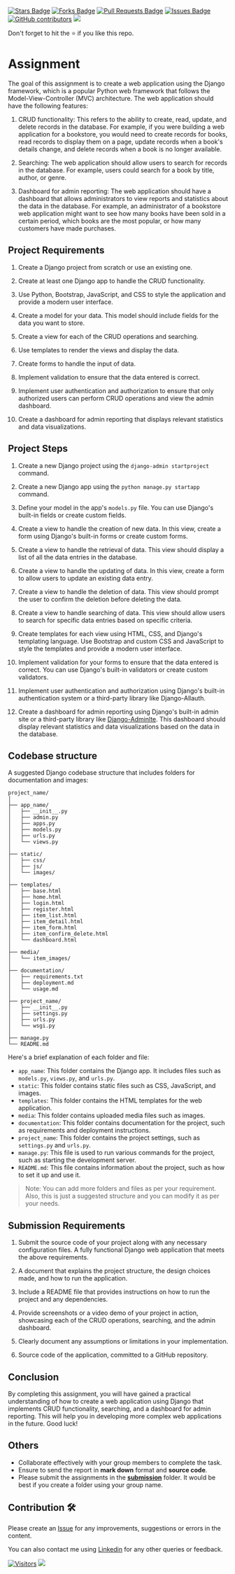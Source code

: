 <a href="https://github.com/drshahizan/learn-django/stargazers"><img src="https://img.shields.io/github/stars/drshahizan/learn-django" alt="Stars Badge"/></a>
<a href="https://github.com/drshahizan/learn-django/network/members"><img src="https://img.shields.io/github/forks/drshahizan/learn-django" alt="Forks Badge"/></a>
<a href="https://github.com/drshahizan/learn-django/pulls"><img src="https://img.shields.io/github/issues-pr/drshahizan/learn-django" alt="Pull Requests Badge"/></a>
<a href="https://github.com/drshahizan/learn-django/issues"><img src="https://img.shields.io/github/issues/drshahizan/learn-django" alt="Issues Badge"/></a>
<a href="https://github.com/drshahizan/learn-django/graphs/contributors"><img alt="GitHub contributors" src="https://img.shields.io/github/contributors/drshahizan/learn-django?color=2b9348"></a>
![](https://visitor-badge.glitch.me/badge?page_id=drshahizan/learn-django)

Don't forget to hit the :star: if you like this repo.

# Assignment

The goal of this assignment is to create a web application using the Django framework, which is a popular Python web framework that follows the Model-View-Controller (MVC) architecture. The web application should have the following features:

1. CRUD functionality: This refers to the ability to create, read, update, and delete records in the database. For example, if you were building a web application for a bookstore, you would need to create records for books, read records to display them on a page, update records when a book's details change, and delete records when a book is no longer available.

2. Searching: The web application should allow users to search for records in the database. For example, users could search for a book by title, author, or genre.

3. Dashboard for admin reporting: The web application should have a dashboard that allows administrators to view reports and statistics about the data in the database. For example, an administrator of a bookstore web application might want to see how many books have been sold in a certain period, which books are the most popular, or how many customers have made purchases.


## Project Requirements

1. Create a Django project from scratch or use an existing one.

2. Create at least one Django app to handle the CRUD functionality.

3. Use Python, Bootstrap, JavaScript, and CSS to style the application and provide a modern user interface.

4. Create a model for your data. This model should include fields for the data you want to store.

5. Create a view for each of the CRUD operations and searching.

6. Use templates to render the views and display the data.

7. Create forms to handle the input of data.

8. Implement validation to ensure that the data entered is correct.

9. Implement user authentication and authorization to ensure that only authorized users can perform CRUD operations and view the admin dashboard.

10. Create a dashboard for admin reporting that displays relevant statistics and data visualizations.

## Project Steps

1. Create a new Django project using the `django-admin startproject` command.

2. Create a new Django app using the `python manage.py startapp` command.

3. Define your model in the app's `models.py` file. You can use Django's built-in fields or create custom fields. 

4. Create a view to handle the creation of new data. In this view, create a form using Django's built-in forms or create custom forms.

5. Create a view to handle the retrieval of data. This view should display a list of all the data entries in the database.

6. Create a view to handle the updating of data. In this view, create a form to allow users to update an existing data entry.

7. Create a view to handle the deletion of data. This view should prompt the user to confirm the deletion before deleting the data.

8. Create a view to handle searching of data. This view should allow users to search for specific data entries based on specific criteria.

9. Create templates for each view using HTML, CSS, and Django's templating language. Use Bootstrap and custom CSS and JavaScript to style the templates and provide a modern user interface.

10. Implement validation for your forms to ensure that the data entered is correct. You can use Django's built-in validators or create custom validators.

11. Implement user authentication and authorization using Django's built-in authentication system or a third-party library like Django-Allauth.

12. Create a dashboard for admin reporting using Django's built-in admin site or a third-party library like [Django-Adminlte](https://github.com/app-generator/django-adminlte). This dashboard should display relevant statistics and data visualizations based on the data in the database.

## Codebase structure
A suggested Django codebase structure that includes folders for documentation and images:

```
project_name/
│
├── app_name/
│   ├── __init__.py
│   ├── admin.py
│   ├── apps.py
│   ├── models.py
│   ├── urls.py
│   └── views.py
│   
├── static/
│   ├── css/
│   ├── js/
│   └── images/
│   
├── templates/
│   ├── base.html
│   ├── home.html
│   ├── login.html
│   ├── register.html
│   ├── item_list.html
│   ├── item_detail.html
│   ├── item_form.html
│   ├── item_confirm_delete.html
│   └── dashboard.html
│   
├── media/
│   └── item_images/
│
├── documentation/
│   ├── requirements.txt
│   ├── deployment.md
│   └── usage.md
│   
├── project_name/
│   ├── __init__.py
│   ├── settings.py
│   ├── urls.py
│   └── wsgi.py
│   
├── manage.py
└── README.md
```

Here's a brief explanation of each folder and file:

- `app_name`: This folder contains the Django app. It includes files such as `models.py`, `views.py`, and `urls.py`.
- `static`: This folder contains static files such as CSS, JavaScript, and images.
- `templates`: This folder contains the HTML templates for the web application.
- `media`: This folder contains uploaded media files such as images.
- `documentation`: This folder contains documentation for the project, such as requirements and deployment instructions.
- `project_name`: This folder contains the project settings, such as `settings.py` and `urls.py`.
- `manage.py`: This file is used to run various commands for the project, such as starting the development server.
- `README.md`: This file contains information about the project, such as how to set it up and use it.

> Note: You can add more folders and files as per your requirement. Also, this is just a suggested structure and you can modify it as per your needs.

## Submission Requirements

1. Submit the source code of your project along with any necessary configuration files. A fully functional Django web application that meets the above requirements.

2. A document that explains the project structure, the design choices made, and how to run the application.

3. Include a README file that provides instructions on how to run the project and any dependencies.

3. Provide screenshots or a video demo of your project in action, showcasing each of the CRUD operations, searching, and the admin dashboard.

4. Clearly document any assumptions or limitations in your implementation.

5. Source code of the application, committed to a GitHub repository.

## Conclusion

By completing this assignment, you will have gained a practical understanding of how to create a web application using Django that implements CRUD functionality, searching, and a dashboard for admin reporting. This will help you in developing more complex web applications in the future. Good luck!

## Others
- Collaborate effectively with your group members to complete the task.
- Ensure to send the report in **mark down** format and **source code**.
- Please submit the assignments in the [**submission**](./submission/) folder. It would be best if you create a folder using your group name.

## Contribution 🛠️
Please create an [Issue](https://github.com/drshahizan/learn-django/issues) for any improvements, suggestions or errors in the content.

You can also contact me using [Linkedin](https://www.linkedin.com/in/drshahizan/) for any other queries or feedback.

[![Visitors](https://api.visitorbadge.io/api/visitors?path=https%3A%2F%2Fgithub.com%2Fdrshahizan&labelColor=%23697689&countColor=%23555555&style=plastic)](https://visitorbadge.io/status?path=https%3A%2F%2Fgithub.com%2Fdrshahizan)
![](https://hit.yhype.me/github/profile?user_id=81284918)

